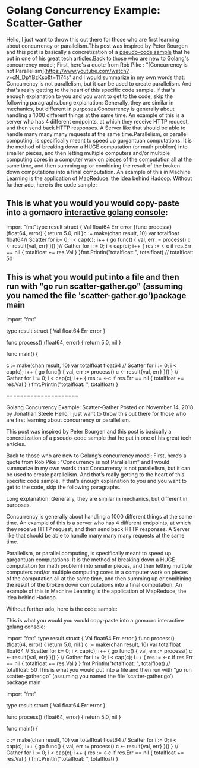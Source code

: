 # Golang Concurrency Example: Scatter-Gather

Hello, I just want to throw this out there for those who are first learning about concurrency or parallelism.This post was inspired by Peter Bourgen and this post is basically a concretization of a [pseudo-code sample](https://peter.bourgon.org/go-for-industrial-programming/#scatter-gather) that he put in one of his great tech articles.Back to those who are new to Golang's concurrency model; First, here's a quote from Rob Pike : "[Concurrency is not Parallelism](https://www.youtube.com/watch?v=cN_DpYBzKso&t=1174s" and I would summarize in my own words that: Concurrency is not parallelism, but it can be used to create parallelism. And that's really getting to the heart of this specific code sample. If that's enough explanation to you and you want to get to the code, skip the following paragraphs.Long explanation: Generally, they are similar in mechanics, but different in purposes.Concurrency is generally about handling a 1000 different things at the same time. An example of this is a server who has 4 different endpoints, at which they receive HTTP request, and then send back HTTP responses. A Server like that should be able to handle many many many requests at the same time.Parallelism, or parallel computing, is specifically meant to speed up gargantuan computations. It is the method of breaking down a HUGE computation (or math problem) into smaller pieces, and then letting multiple computers and/or multiple computing cores in a computer work on pieces of the computation all at the same time, and then summing up or combining the result of the broken down computations into a final computation. An example of this in Machine Learning is the application of [MapReduce](https://www.ibm.com/analytics/hadoop/mapreduce), the idea behind [Hadoop](https://hadoop.apache.org/). Without further ado, here is the code sample:

## This is what you would you would copy-paste into a gomacro [interactive golang console](https://github.com/cosmos72/gomacro#installation):
import "fmt"type result struct {
    Val float64
    Err error
}func process() (float64, error) {
    return 5.0, nil
}c := make(chan result, 10)
var totalfloat float64// Scatter
for i:= 0; i < cap(c); i++ {
    go func() {
        val, err := process()
        c <- result{val, err}
    }()
}// Gather
for i := 0; i < cap(c); i++ {
    res := <-c
    if res.Err == nil {
        totalfloat += res.Val
    }
}fmt.Println("totalfloat: ", totalfloat)
// totalfloat:  50

## This is what you would put into a file and then run with "go run scatter-gather.go" (assuming you named the file 'scatter-gather.go')package main

import "fmt"

type result struct {
Val float64
Err error
}

func process() (float64, error) {
return 5.0, nil
}

func main() {

c := make(chan result, 10)
var totalfloat float64
// Scatter
for i := 0; i < cap(c); i++ {
go func() {
val, err := process()
c <- result{val, err}
}()
}
// Gather
for i := 0; i < cap(c); i++ {
res := <-c
if res.Err == nil {
totalfloat += res.Val
}
}
fmt.Println("totalfloat: ", totalfloat)
}


=====================

Golang Concurrency Example: Scatter-Gather
Posted on November 14, 2018 by Jonathan Steele
Hello, I just want to throw this out there for those who are first learning about concurrency or parallelism.

This post was inspired by Peter Bourgen and this post is basically a concretization of a pseudo-code sample that he put in one of his great tech articles.

Back to those who are new to Golang’s concurrency model; First, here’s a quote from Rob Pike : “Concurrency is not Parallelism” and I would summarize in my own words that: Concurrency is not parallelism, but it can be used to create parallelism. And that’s really getting to the heart of this specific code sample. If that’s enough explanation to you and you want to get to the code, skip the following paragraphs.

Long explanation: Generally, they are similar in mechanics, but different in purposes.

Concurrency is generally about handling a 1000 different things at the same time. An example of this is a server who has 4 different endpoints, at which they receive HTTP request, and then send back HTTP responses. A Server like that should be able to handle many many many requests at the same time.

Parallelism, or parallel computing, is specifically meant to speed up gargantuan computations. It is the method of breaking down a HUGE computation (or math problem) into smaller pieces, and then letting multiple computers and/or multiple computing cores in a computer work on pieces of the computation all at the same time, and then summing up or combining the result of the broken down computations into a final computation. An example of this in Machine Learning is the application of MapReduce, the idea behind Hadoop.

Without further ado, here is the code sample:

This is what you would you would copy-paste into a gomacro interactive golang console:

import "fmt"
type result struct {
    Val float64
    Err error
}
func process() (float64, error) {
    return 5.0, nil
}
c := make(chan result, 10)
var totalfloat float64
// Scatter
for i:= 0; i < cap(c); i++ {
    go func() {
        val, err := process()
        c <- result{val, err}
    }()
}
// Gather
for i := 0; i < cap(c); i++ {
    res := <-c
    if res.Err == nil {
        totalfloat += res.Val
    }
}
fmt.Println("totalfloat: ", totalfloat)
// totalfloat:  50
This is what you would put into a file and then run with “go run scatter-gather.go” (assuming you named the file ‘scatter-gather.go’)
package main

import "fmt"

type result struct {
Val float64
Err error
}

func process() (float64, error) {
return 5.0, nil
}

func main() {

c := make(chan result, 10)
var totalfloat float64
// Scatter
for i := 0; i < cap(c); i++ {
go func() {
val, err := process()
c <- result{val, err}
}()
}
// Gather
for i := 0; i < cap(c); i++ {
res := <-c
if res.Err == nil {
totalfloat += res.Val
}
}
fmt.Println("totalfloat: ", totalfloat)
}